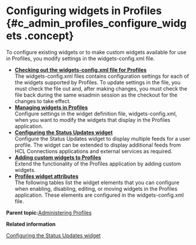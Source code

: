 # Configuring widgets in Profiles {#c_admin_profiles_configure_widgets .concept}

To configure existing widgets or to make custom widgets available for use in Profiles, you modify settings in the widgets-config.xml file.

-   **[Checking out the widgets-config.xml file for Profiles](../admin/t_admin_profiles_use_widgets_config.md)**  
The widgets-config.xml files contains configuration settings for each of the widgets supported by Profiles. To update settings in the file, you must check the file out and, after making changes, you must check the file back during the same wsadmin session as the checkout for the changes to take effect.
-   **[Managing widgets in Profiles](../admin/t_admin_profiles_edit_widgets.md)**  
Configure settings in the widget definition file, widgets-config.xml, when you want to modify the widgets that display in the Profiles application.
-   **[Configuring the Status Updates widget](../admin/t_admin_profiles_configure_recent_post_widget.md)**  
Configure the Status Updates widget to display multiple feeds for a user profile. The widget can be extended to display additional feeds from HCL Connections applications and external services as required.
-   **[Adding custom widgets to Profiles](../admin/c_admin_profiles_add_custom_widgets.md)**  
Extend the functionality of the Profiles application by adding custom widgets.
-   **[Profiles widget attributes](../admin/r_admin_profiles_widget_elements.md)**  
The following tables list the widget elements that you can configure when enabling, disabling, editing, or moving widgets in the Profiles application. These elements are configured in the widgets-config.xml file.

**Parent topic:**[Administering Profiles](../admin/c_admin_profiles_intro.md)

**Related information**  


[Configuring the Status Updates widget](../admin/t_admin_profiles_configure_recent_post_widget.md)

